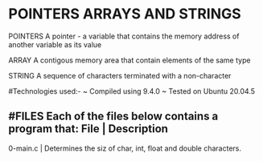 # POINTERS ARRAYS AND STRINGS

POINTERS
A pointer - a variable that contains the memory address of another variable as its value

ARRAY
A contigous memory area that contain elements of the same type

STRING
A sequence of characters terminated with a non-character

#Technologies used:-
	~ Compiled using 9.4.0
	~ Tested on Ubuntu 20.04.5

#FILES
Each of the files below contains a program that:
	File                                 |                   Description
----------------------------------------------------------------------------------------------------------------------
0-main.c                                     | Determines the siz of char, int, float and double characters.
